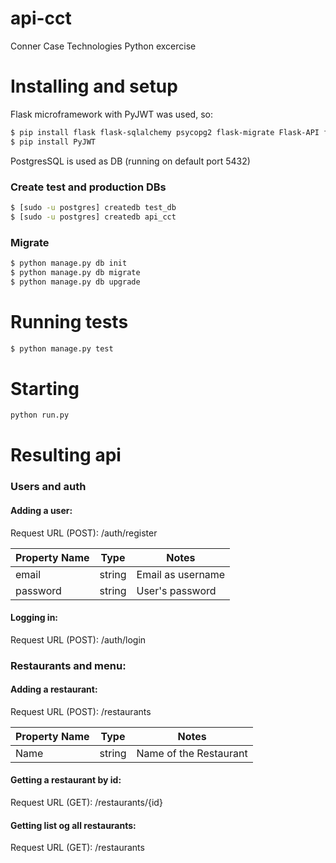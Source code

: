 # api-cct
Conner Case Technologies Python excercise

# Installing and setup

Flask microframework with PyJWT was used, so:
```sh
$ pip install flask flask-sqlalchemy psycopg2 flask-migrate Flask-API flask-script flask-bcrypt
$ pip install PyJWT
```

PostgresSQL is used as DB (running on default port 5432)

### Create test and production DBs
```sh
$ [sudo -u postgres] createdb test_db
$ [sudo -u postgres] createdb api_cct
```

### Migrate
```sh
$ python manage.py db init
$ python manage.py db migrate
$ python manage.py db upgrade
```

# Running tests
```sh
$ python manage.py test
```
# Starting
```sh
python run.py
```

# Resulting api

### Users and auth
#### Adding a user:
Request URL (POST):
 /auth/register

Property Name |	Type |	Notes
--- | --- | ---
email |	string | Email as username
password |	string | User's password

#### Logging in:
Request URL (POST):
 /auth/login

### Restaurants and menu:
#### Adding a restaurant:
Request URL (POST):
 /restaurants

Property Name |	Type |	Notes
--- | --- | ---
Name |	string | Name of the Restaurant

#### Getting a restaurant by id:
Request URL (GET):
 /restaurants/{id}

 #### Getting list og all restaurants:
Request URL (GET):
  /restaurants






